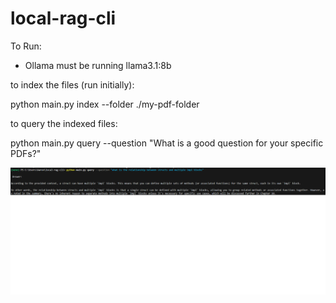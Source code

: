 # local-rag-cli

To Run:
- Ollama must be running llama3.1:8b

to index the files (run initially):

python main.py index --folder ./my-pdf-folder

to query the indexed files:

python main.py query --question "What is a good question for your specific PDFs?"

![Example of RAG CLI program with question and answer](./static/RAG_CLI_example.png)
